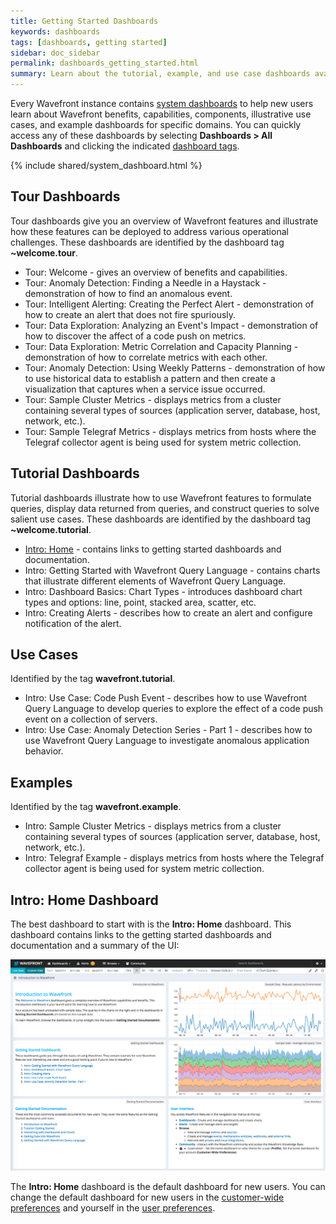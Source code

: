 ```yaml
---
title: Getting Started Dashboards
keywords: dashboards
tags: [dashboards, getting started]
sidebar: doc_sidebar
permalink: dashboards_getting_started.html
summary: Learn about the tutorial, example, and use case dashboards available in your Wavefront instance.
---
```

Every Wavefront instance contains [system dashboards](dashboards.html#dashboard-types) to help new users learn about Wavefront benefits, capabilities, components, illustrative use cases, and example dashboards for specific domains.
You can quickly access any of these dashboards by selecting **Dashboards > All Dashboards** and clicking the indicated [dashboard tags](tags_overview.html).

{% include shared/system_dashboard.html %}

## Tour Dashboards

Tour dashboards give you an overview of Wavefront features and illustrate how these features can be deployed to address various operational challenges. These dashboards are identified by the dashboard tag **~welcome.tour**.

- Tour: Welcome - gives an overview of benefits and capabilities.
- Tour: Anomaly Detection: Finding a Needle in a Haystack - demonstration of how to find an anomalous event.
- Tour: Intelligent Alerting: Creating the Perfect Alert - demonstration of how to create an alert that does not fire spuriously.
- Tour: Data Exploration: Analyzing an Event's Impact - demonstration of how to discover the affect of a code push on metrics.
- Tour: Data Exploration: Metric Correlation and Capacity Planning - demonstration of how to correlate metrics with each other.
- Tour: Anomaly Detection: Using Weekly Patterns - demonstration of how to use historical data to establish a pattern and then create a visualization that captures when a service issue occurred.
- Tour: Sample Cluster Metrics - displays metrics from a cluster containing several types of sources (application server, database, host, network, etc.).
- Tour: Sample Telegraf Metrics - displays metrics from hosts where the Telegraf collector agent is being used for system metric collection.

## Tutorial Dashboards

Tutorial dashboards illustrate how to use Wavefront features to formulate queries, display data returned from queries, and construct queries to solve salient use cases. These dashboards are identified by the dashboard tag **~welcome.tutorial**.

- [Intro: Home](#intro-home-dashboard) - contains links to getting started dashboards and documentation.
- Intro: Getting Started with Wavefront Query Language - contains charts that illustrate different elements of Wavefront Query Language.
- Intro: Dashboard Basics: Chart Types - introduces dashboard chart types and options: line, point, stacked area, scatter, etc.
- Intro: Creating Alerts - describes how to create an alert and configure notification of the alert.

## Use Cases 

Identified by the tag **wavefront.tutorial**.

- Intro: Use Case: Code Push Event - describes how to use Wavefront Query Language to develop queries to explore the effect of a code push event on a collection of servers.
- Intro: Use Case: Anomaly Detection Series - Part 1 - describes how to use Wavefront Query Language to investigate anomalous application behavior.

## Examples 

Identified by the tag **wavefront.example**.

- Intro: Sample Cluster Metrics - displays metrics from a cluster containing several types of sources (application server, database, host, network, etc.).
- Intro: Telegraf Example - displays metrics from hosts where the Telegraf collector agent is being used for system metric collection.


## Intro: Home Dashboard

The best dashboard to start with is the **Intro: Home** dashboard. This dashboard contains links to the getting started dashboards and documentation and a summary of the UI:

![intro_home.png](images/intro_home.png)

The **Intro: Home** dashboard is the default dashboard for new users. You can change the default dashboard for new users in the [customer-wide preferences](dashboards_managing.html#prefs) and yourself in the [user preferences](users_prefs_configuring.html).


